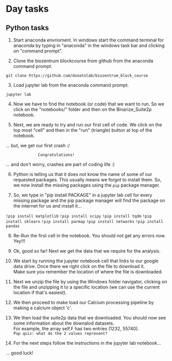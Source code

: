 # Day tasks

## Python tasks

1. Start anaconda envrioment. In windows start the command terminal for anaconda by typing in "anaconda" in the windows task bar and clicking on "command prompt".


2. Clone the biozentrum blockcourse from github from the anaconda command prompt.

`git clone https://github.com/donatolab/biozentrum_block_course`


3.  Load jupyter lab from the anaconda command prompt.

`jupyter lab`


4. Now we have to find the notebook (or code) that we want to run. So we click on the "notebooks/" folder and then on the Binarize_Suite2p notebook.


5. Next, we are ready to try and run our first cell of code.  We click on the top most "cell" and then in the "run" (triangle) button at top of the notebook. 

... but, we get our first crash :/ 

                  Congratulations! 

... and don't worry, crashes are part of coding life :)


6.  Python is telling us that it does not know the name of some of our requested packages. This usually means we forgot to install them. So, we now
install the missing packages using the `pip` package manager. 

7.  So, we type in "pip install PACKAGE" in a jupyter lab cell for every missing package and the pip package manager 
will find the package on the internet for us and install it... 

`!pip install matplotlib`
`!pip install scipy`
`!pip install tqdm`
`!pip install sklearn`
`!pip install parmap`
`!pip install networkx`
`!pip install pandas`


8. Re-Run the first cell in the notebook. You should not get any errors now. Yey!!!


9. Ok, good so far!   Next we get the data that we require for the analysis. 


10. We start by running the jupyter notebook cell that links to our google data drive. Once there we right click on the file to download it.  
Make sure you remember the location of where the file is downloaded.


11. Next we unzip the file by using the Windows folder navigator, clicking on the file and unzipping it 
to a specific location (we can use the current location if that's easiest).


12. We then proceed to make load our Calcium processing pipeline by making a calcium object 'c'.


13. We then load the suite2p data that we downloaded.  You should now see some information about the downalod datasets.  
For example, the array self.F has two entries (1232, 55740).  
`Pop quiz: what do the 2 values represent?`


14. For the next steps follow the instructions in the jupyter lab notebook...


... good luck!
